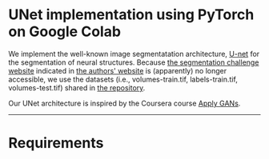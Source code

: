 # UNet implementation using PyTorch on Google Colab

We implement the well-known image segmentatation architecture, [U-net](https://arxiv.org/abs/1505.04597) for the segmentation of neural structures.
Because [the segmentation challenge website](brainiac2.mit.edu/isbi_challenge/) indicated in [the authors' website](https://lmb.informatik.uni-freiburg.de/people/ronneber/u-net/)
is (apparently) no longer accessible, we use the datasets (i.e., volumes-train.tif, labels-train.tif, volumes-test.tif) shared in [the repository](https://github.com/zhixuhao/unet/tree/master/data/membrane).

Our UNet architecture is inspired by the Coursera course [Apply GANs](https://www.coursera.org/learn/apply-generative-adversarial-networks-gans/home/week/2).

---

# Requirements
